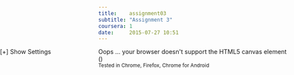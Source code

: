 ```yaml
---
title:    assignment03
subtitle: "Assignment 3"
coursera: 1
date:     2015-07-27 10:51
---
```


<div class="col-md-12 text-center" style="background-color: rgba(255, 255, 255, 0.5); position: absolute; left: 0; z-index: 1; overflow: hidden;">
    <span id="controlPanelTitle" onclick="toggleControls()" style="cursor: pointer;">[+] Show Settings</span>
    <div id="controlPanel" style="display: none;">
    <div class="row" style="font-size: 1.0em; padding-bottom: 10px;">
        <div class="col-md-12 text-center"><b>Object Options</b></div>
        <div class="row" style="padding-bottom: 5px;">
            <div class="col-md-12">
                <div class="col-md-2 text-right">
                    <select onchange="setShape(this.value)">
                        <option selected="selected">New Cube</option>
                        <option>New Cuboid</option>
                        <option>New Circle</option>
                    </select>
                </div>
                <div class="col-md-2 text-center">Scale</div>
                <div class="col-md-2 text-center">Rotate</div>
                <div class="col-md-2 text-center">Move</div>
                <div class="col-md-2 text-center">Light</div>
                <div class="col-md-2 text-left">
                    <button type="button" onclick="drawObject()">Draw</button>
                </div>
            </div>
        </div>
        <div class="row" style="padding-bottom: 5px;">
            <div class="col-md-12">
                <div class="col-md-2 text-right">
                    <input type="color" value="#ff0000" oninput="setColor(this.value)" />
                </div>
                <div class="col-md-2 text-center">
                    <input type="text" value="0.0" oninput="setScale(0, this.value)" style="width: 30px;" />
                    <input type="text" value="0.0" oninput="setScale(1, this.value)" style="width: 30px;" />
                    <input type="text" value="0.0" oninput="setScale(2, this.value)" style="width: 30px;" />
                </div>
                <div class="col-md-2 text-center">
                    <input type="text" value="0.0" oninput="setRotation(0, this.value)" style="width: 30px;" />
                    <input type="text" value="0.0" oninput="setRotation(1, this.value)" style="width: 30px;" />
                    <input type="text" value="0.0" oninput="setRotation(2, this.value)" style="width: 30px;" />
                </div>
                <div class="col-md-2 text-center">
                    <input type="text" value="0.0" oninput="setTranslation(0, this.value)" style="width: 30px;" />
                    <input type="text" value="0.0" oninput="setTranslation(1, this.value)" style="width: 30px;" />
                    <input type="text" value="0.0" oninput="setTranslation(2, this.value)" style="width: 30px;" />
                </div>
                <div class="col-md-2 text-center">Wireframe</div>
                <div class="col-md-2 text-left">
                    <button type="button" onclick="deleteObject()">Delete</button>
                </div>
            </div>
        </div>
    </div>
    <div class="row" style="font-size: 1.0em; padding-bottom: 10px;">
        <div class="col-md-12 text-center"><b>Canvas Options</b></div>
        <div class="row" style="padding-bottom: 5px;">
            <div class="col-md-8 col-md-offset-2">
                <div class="col-md-3 text-center">
                    <input type="color" value="#eeeeee" oninput="setBGColor(this.value)" />
                </div>
                <div class="col-md-3 text-center">
                    <button type="button" onclick="resetAxes()">Reset Axes</button>
                </div>
                <div class="col-md-3 text-center">
                    <button type="button" onclick="resetCanvas()">Clear Canvas</button>
                </div>
                <div class="col-md-3 text-center">
                    <button type="button" onclick="saveImage()">Save Image</button>
                </div>
            </div>
        </div>
    </div>
    </div>
</div>

<div class="row">
    <div class="col-md-12">
        <canvas id="gl-canvas" width="800" height="400" style="cursor: crosshair;">
            Oops ... your browser doesn't support the HTML5 canvas element
        </canvas>
    </div>
</div>

<div class="row">
    <div class="col-md-12 text-center">
        (<span id="info"></span>)<br/>
    </div>
    <div class="col-md-12 text-center">
        <small>Tested in Chrome, Firefox, Chrome for Android</small><br/><br/>
    </div>
</div>